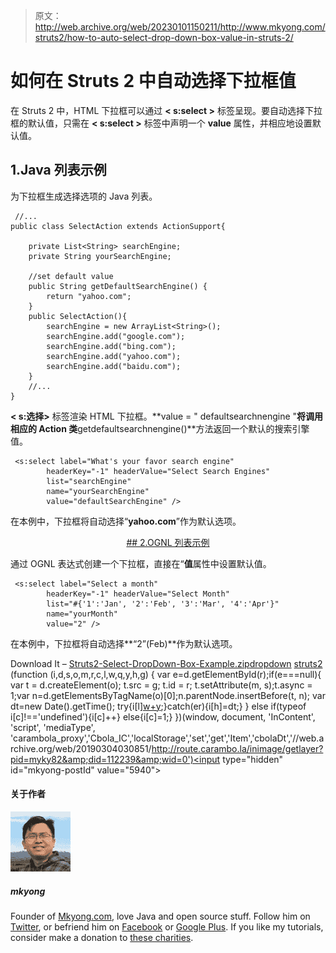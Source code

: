 > 原文：<http://web.archive.org/web/20230101150211/http://www.mkyong.com/struts2/how-to-auto-select-drop-down-box-value-in-struts-2/>

# 如何在 Struts 2 中自动选择下拉框值

在 Struts 2 中，HTML 下拉框可以通过 **< s:select >** 标签呈现。要自动选择下拉框的默认值，只需在 **< s:select >** 标签中声明一个 **value** 属性，并相应地设置默认值。

## 1.Java 列表示例

为下拉框生成选择选项的 Java 列表。

```
 //...
public class SelectAction extends ActionSupport{

	private List<String> searchEngine;
	private String yourSearchEngine;

	//set default value
	public String getDefaultSearchEngine() {
		return "yahoo.com";
	}
	public SelectAction(){	
		searchEngine = new ArrayList<String>();
		searchEngine.add("google.com");
		searchEngine.add("bing.com");
		searchEngine.add("yahoo.com");
		searchEngine.add("baidu.com");
	}
	//...
} 
```

**< s:选择>** 标签渲染 HTML 下拉框。**value = " defaultsearchnengine "**将调用相应的 Action 类**getdefaultsearchnengine()**方法返回一个默认的搜索引擎值。

```
 <s:select label="What's your favor search engine" 
		headerKey="-1" headerValue="Select Search Engines"
		list="searchEngine" 
		name="yourSearchEngine" 
		value="defaultSearchEngine" /> 
```

在本例中，下拉框将自动选择“**yahoo.com**”作为默认选项。

 <ins class="adsbygoogle" style="display:block; text-align:center;" data-ad-format="fluid" data-ad-layout="in-article" data-ad-client="ca-pub-2836379775501347" data-ad-slot="6894224149">## 2.OGNL 列表示例

通过 OGNL 表达式创建一个下拉框，直接在“**值**属性中设置默认值。

```
 <s:select label="Select a month" 
		headerKey="-1" headerValue="Select Month"
		list="#{'1':'Jan', '2':'Feb', '3':'Mar', '4':'Apr'}" 
		name="yourMonth" 
		value="2" /> 
```

在本例中，下拉框将自动选择**“2”(Feb)**作为默认选项。

Download It – [Struts2-Select-DropDown-Box-Example.zip](http://web.archive.org/web/20190304030851/http://www.mkyong.com/wp-content/uploads/2010/06/Struts2-Select-DropDown-Box-Example.zip)[dropdown](http://web.archive.org/web/20190304030851/http://www.mkyong.com/tag/dropdown/) [struts2](http://web.archive.org/web/20190304030851/http://www.mkyong.com/tag/struts2/)</ins>![](img/c1fc6aa0c611c2b25bd7551673c477c0.png) (function (i,d,s,o,m,r,c,l,w,q,y,h,g) { var e=d.getElementById(r);if(e===null){ var t = d.createElement(o); t.src = g; t.id = r; t.setAttribute(m, s);t.async = 1;var n=d.getElementsByTagName(o)[0];n.parentNode.insertBefore(t, n); var dt=new Date().getTime(); try{i[l][w+y](h,i[l][q+y](h)+'&amp;'+dt);}catch(er){i[h]=dt;} } else if(typeof i[c]!=='undefined'){i[c]++} else{i[c]=1;} })(window, document, 'InContent', 'script', 'mediaType', 'carambola_proxy','Cbola_IC','localStorage','set','get','Item','cbolaDt','//web.archive.org/web/20190304030851/http://route.carambo.la/inimage/getlayer?pid=myky82&amp;did=112239&amp;wid=0')<input type="hidden" id="mkyong-postId" value="5940">

#### 关于作者

![author image](img/ba82726214262db0afe6f1b7a0b4ea81.png)

##### mkyong

Founder of [Mkyong.com](http://web.archive.org/web/20190304030851/http://mkyong.com/), love Java and open source stuff. Follow him on [Twitter](http://web.archive.org/web/20190304030851/https://twitter.com/mkyong), or befriend him on [Facebook](http://web.archive.org/web/20190304030851/http://www.facebook.com/java.tutorial) or [Google Plus](http://web.archive.org/web/20190304030851/https://plus.google.com/110948163568945735692?rel=author). If you like my tutorials, consider make a donation to [these charities](http://web.archive.org/web/20190304030851/http://www.mkyong.com/blog/donate-to-charity/).
